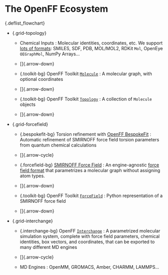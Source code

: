 # The OpenFF Ecosystem

<style>
:root {
    --arrow-thickness: 4px;
    --arrow-head-size: 7px;
    --arrow-length: 2em;
    --arrow-color: black;
}
.arrow.thick {
    --arrow-thickness: 6px;
    --arrow-head-size: 10px;
}

.content .deflist_flowchart p:first-child {
  margin-top: 0;
}

.content .deflist_flowchart p:last-child {
  margin-bottom: 0;
}

.content .deflist_flowchart,
.content .deflist_flowchart li,
.content .deflist_flowchart li ul,
.content .deflist_flowchart dl
{
  margin: 0;
  padding: 0;
}

.deflist_flowchart ul,
ul.deflist_flowchart {
  display: flex;
  flex-direction: column;
  justify-content: space-between;
  height: 100%;
  gap: 1em;
}

@supports selector(:has(a, b)) {
  ul.deflist_flowchart {
    justify-content: stretch;
  }
  ul.deflist_flowchart li:has(> p > .arrow-down),
  ul.deflist_flowchart li:has(> p > .arrow-up),
  ul.deflist_flowchart li:has(> p > .arrow-cycle) {
    flex: 1 0 var(--arrow-length);
    container-type: size;
  }
  ul.deflist_flowchart li:has(> p > .arrow-down) *,
  ul.deflist_flowchart li:has(> p > .arrow-up) *,
  ul.deflist_flowchart li:has(> p > .arrow-cycle) * {
    --arrow-length: 100cqh;
  }
}

.content .deflist_flowchart li {
  list-style: none;
}

.content .deflist_flowchart dl ul {
  display: block;
  height: unset;
  width: fit-content;
  margin: 0 auto;
}

.content .deflist_flowchart dl li {
  list-style: bullet;
  margin-left: 1.25em;
  text-align: left;
}

.deflist_flowchart .arrow-down,
.deflist_flowchart .arrow-up,
.deflist_flowchart .arrow-cycle {
  display: block;
  height: var(--arrow-length);
  margin-left: auto;
  margin-right: auto;
  width: fit-content;
}

.deflist_flowchart .arrow-down::after,
.deflist_flowchart .arrow-up::after,
.deflist_flowchart .arrow-cycle::after,
.deflist_flowchart .arrow-cycle::before
{
  height: calc(var(--arrow-length)/1.4142);
  width: auto;
  aspect-ratio: 1;
  content: "";
  padding: 0;
  display: inline-block;
  transform: rotate(45deg);
  background-image: 
    linear-gradient(
      45deg,
      transparent calc(50% - var(--arrow-thickness)/2),
      var(--arrow-color) calc(50% - var(--arrow-thickness)/2),
      var(--arrow-color) calc(50% + var(--arrow-thickness)/2),
      transparent calc(50% + var(--arrow-thickness)/2)
    ), 
    linear-gradient(
      -45deg,
      var(--arrow-color) var(--arrow-head-size),
      transparent var(--arrow-head-size)
    );
    margin: 0 calc(-0.5 * var(--arrow-length)/1.4142);
    margin-top: calc(1.4142 * var(--arrow-length) / 10);
}

.deflist_flowchart .arrow-cycle::after,
.deflist_flowchart .arrow-cycle::before
{
  margin: 0 calc(-0.5 * var(--arrow-length)/1.4142 + 10px);
  margin-top: calc(var(--arrow-length) / 7);
}

.deflist_flowchart .arrow-up::after,
.deflist_flowchart .arrow-cycle::before
{
    transform: rotate(-135deg);
}

@supports not selector(:has(a, b)) {
  .content .deflist_flowchart dl {
    text-align: center;
    background-color: #f8f8f8;
    border-radius: 4px;
    box-shadow: 0 2px 2px 0 rgba(0,0,0,0.14),0 1px 5px 0 rgba(0,0,0,0.12),0 3px 1px -2px rgba(0,0,0,0.2);
    position: relative;
    padding: 0.5em;
  }
}

@supports selector(:has(a, b)) {
  .content .deflist_flowchart ul li:not(
    :has(> p > :is(
      .arrow-up,
      .arrow-down,
      .arrow-cycle
    )
  )) > * {
    text-align: center;
    background-color: #f8f8f8;
    border-radius: 4px;
    box-shadow: 0 2px 2px 0 rgba(0,0,0,0.14),0 1px 5px 0 rgba(0,0,0,0.12),0 3px 1px -2px rgba(0,0,0,0.2);
    position: relative;
    padding: 0.5em;
  }
}

.deflist_flowchart dd {
  margin: 0;
  margin-top: 0.5em;
  padding: 0;
}

.deflist_flowchart dl.toolkit-bg,
.deflist_flowchart dl.forcefield-bg {
  color: whitesmoke;
}

.deflist_flowchart dl.toolkit-bg a,
.deflist_flowchart dl.forcefield-bg a 
{
  color: whitesmoke;
  font-weight: bold;
}

.deflist_flowchart dl a {
  font-weight: bold;
}

.deflist_flowchart dl.toolkit-bg a:hover,
.deflist_flowchart dl.forcefield-bg a:hover,
.deflist_flowchart dl.toolkit-bg a:hover code,
.deflist_flowchart dl.forcefield-bg a:hover code 
{
  color: #2f9ed2;
}

.deflist_flowchart dl.toolkit-bg a code,
.deflist_flowchart dl.forcefield-bg a code 
{
  color: #015480;
  font-weight: normal;
}

.deflist_flowchart dl.interchange-bg {
  background-color: #ee4266 !important;
}

.deflist_flowchart dl.toolkit-bg {
  background-color: #2f9ed2 !important;
}

.deflist_flowchart dl.bespokefit-bg {
  background-color: #F08521 !important;
}

.deflist_flowchart dl.forcefield-bg {
  background-color: #04e762 !important;
}

.content .deflist_flowchart {
  display: grid;
  grid-template-areas: 
    "topology forcefield"
    "interchange interchange";
    grid-gap: 1em 1em;
  align-items: stretch;
}

@supports not selector(:has(a, b)) {
  /* Fallback for when :has() is unsupported */
  ul.deflist_flowchart > li:last-child {
    grid-area: interchange;
  }
}

.deflist_flowchart li:has(> .grid-topology) {
  grid-area: topology;
}

.deflist_flowchart li:has(> .grid-forcefield) {
  grid-area: forcefield;

}

.deflist_flowchart li:has(> .grid-interchange) {  
  grid-area: interchange;
}
</style>

{.deflist_flowchart}
- {.grid-topology}
  - Chemical Inputs
    : Molecular identities, coordinates, etc. We support [lots of formats]: SMILES, SDF, PDB, MOL/MOL2, RDKit `Mol`, OpenEye `OEGraphMol`, NumPy Arrays...

  - []{.arrow-down}

  - {.toolkit-bg}
    OpenFF Toolkit [`Molecule`]
    : A molecular graph, with optional coordinates

  - []{.arrow-down}

  - {.toolkit-bg}
    OpenFF Toolkit [`Topology`]
    : A collection of `Molecule` objects

  - []{.arrow-down}

- {.grid-forcefield}
  - {.bespokefit-bg}
    Torsion refinement with [OpenFF BespokeFit]
    : Automatic refinement of SMIRNOFF force field torsion parameters from quantum chemical calculations

  - []{.arrow-cycle}

  - {.forcefield-bg}
    [SMIRNOFF Force Field]
    : An engine-agnostic [force field format] that parametrizes a molecular graph without assigning atom types.

  - []{.arrow-down}

  - {.toolkit-bg}
    OpenFF Toolkit [`ForceField`]
    : Python representation of a SMIRNOFF force field

  - []{.arrow-down}

- {.grid-interchange}
  - {.interchange-bg}
    OpenFF [`Interchange`]
    : A parametrized molecular simulation system, complete with force field parameters, chemical identities, box vectors, and coordinates, that can be exported to many different MD engines

  - []{.arrow-cycle}

  - MD Engines
    : OpenMM, GROMACS, Amber, CHARMM, LAMMPS...

[NumPy arrays]: numpy.array
[`Molecule`]: openff.toolkit.topology.Molecule
[`Topology`]: openff.toolkit.topology.Topology
[`ForceField`]: openff.toolkit.typing.engines.smirnoff.ForceField
[`Interchange`]: openff.interchange.Interchange
[lots of formats]: inv:openff.toolkit#users/molecule_cookbook
[OpenFF BespokeFit]: inv:openff.bespokefit#index
[SMIRNOFF Force Field]: https://github.com/openforcefield/openff-forcefields
[force field format]: https://openforcefield.github.io/standards/standards/smirnoff/
